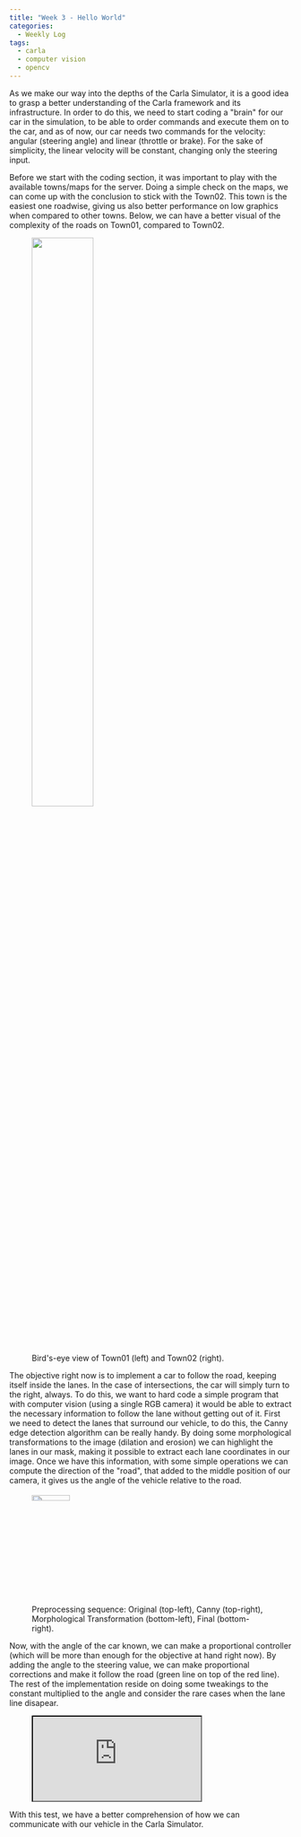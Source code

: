 ```yaml
---
title: "Week 3 - Hello World"
categories:
  - Weekly Log
tags:
  - carla
  - computer vision
  - opencv
---
```


As we make our way into the depths of the Carla Simulator, it is a good idea to grasp a better understanding of the Carla framework and its infrastructure. In order to do this, we need to start coding a "brain" for our car in the simulation, to be able to order commands and execute them on to the car, and as of now, our car needs two commands for the velocity: angular (steering angle) and linear (throttle or brake). For the sake of simplicity, the linear velocity will be constant, changing only the steering input.

Before we start with the coding section, it was important to play with the available towns/maps for the server. Doing a simple check on the maps, we can come up with the conclusion to stick with the Town02. This town is the easiest one roadwise, giving us also better performance on low graphics when compared to other towns. Below, we can have a better visual of the complexity of the roads on Town01, compared to Town02.

<figure class="half">
  <img src="{{ site.url }}{{ site.baseurl }}/assets/images/town01_carla.png" alt="" style="width:51%">
  <img src="{{ site.url }}{{ site.baseurl }}/assets/images/town02_carla.png" alt="">
  <figcaption>Bird's-eye view of Town01 (left) and Town02 (right).</figcaption>
</figure>

The objective right now is to implement a car to follow the road, keeping itself inside the lanes. In the case of intersections, the car will simply turn to the right, always. To do this, we want to hard code a simple program that with computer vision (using a single RGB camera) it would be able to extract the necessary information to follow the lane without getting out of it.
First we need to detect the lanes that surround our vehicle, to do this, the Canny edge detection algorithm can be really handy. By doing some morphological transformations to the image (dilation and erosion) we can highlight the lanes in our mask, making it possible to extract each lane coordinates in our image. Once we have this information, with some simple operations we can compute the direction of the "road", that added to the middle position of our camera, it gives us the angle of the vehicle relative to the road.

<figure class="half">
  <img src="{{ site.url }}{{ site.baseurl }}/assets/images/original.png" alt="" style="width:40%;height:5%">
  <img src="{{ site.url }}{{ site.baseurl }}/assets/images/canny.png" alt="">
  <img src="{{ site.url }}{{ site.baseurl }}/assets/images/morph.png" alt="">
  <img src="{{ site.url }}{{ site.baseurl }}/assets/images/final.png" alt="">
  <figcaption>Preprocessing sequence: Original (top-left), Canny (top-right), Morphological Transformation (bottom-left), Final (bottom-right).</figcaption>
</figure>

Now, with the angle of the car known, we can make a proportional controller (which will be more than enough for the objective at hand right now). By adding the angle to the steering value, we can make proportional corrections and make it follow the road (green line on top of the red line). The rest of the implementation reside on doing some tweakings to the constant multiplied to the angle and consider the rare cases when the lane line disapear.

<figure class="align-center">
    <a href=""><iframe src="https://www.youtube.com/embed/1DdQwXonS0M"></iframe></a>
</figure>

With this test, we have a better comprehension of how we can communicate with our vehicle in the Carla Simulator.